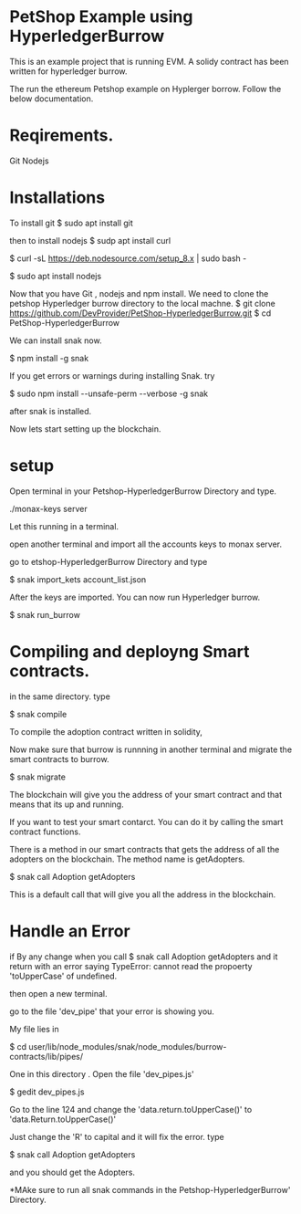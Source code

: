 # PetShop Example using HyperledgerBurrow
This is an example project that is running EVM. A solidy contract has been written for hyperledger burrow.

The run the ethereum Petshop example on Hyplerger borrow. Follow the below documentation.

# Reqirements.
Git
Nodejs

# Installations
To install git 
$ sudo apt install git 

then to install nodejs
$ sudp apt install curl

$ curl -sL https://deb.nodesource.com/setup_8.x | sudo bash -

$ sudo apt install nodejs

Now that you have Git , nodejs and npm install. We need to clone the petshop Hyperledger burrow directory to the local machne.
$ git clone https://github.com/DevProvider/PetShop-HyperledgerBurrow.git
$ cd PetShop-HyperledgerBurrow

We can install snak now.

$ npm install -g snak

If you get errors or warnings during installing Snak. try 

$ sudo npm install --unsafe-perm --verbose -g snak

after snak is installed.

Now lets start setting up the blockchain.

# setup

Open terminal in your Petshop-HyperledgerBurrow Directory and type.

./monax-keys server

Let this running in a terminal. 

open another terminal and import all the accounts keys to monax server.

go to etshop-HyperledgerBurrow Directory and type 

$ snak import_kets account_list.json

After the keys are imported. You can now run Hyperledger burrow.

$ snak run_burrow


# Compiling and deployng Smart contracts.

in the same directory. type 

$ snak compile

To compile the adoption contract written in solidity,

Now make sure that burrow is runnning in another terminal and migrate the smart contracts to burrow. 

$ snak migrate

The blockchain will give you the address of your smart contract and that means that its up and running.

If you want to test your smart contarct. You can do it by calling the smart contract functions. 

There is a method in our smart contracts that gets the address of all the adopters on the blockchain. The method name is getAdopters. 

$ snak call Adoption getAdopters 

This is a default call that will give you all the address in the blockchain.

# Handle an Error

if By any change when you call $ snak call Adoption getAdopters and it return with an error saying TypeError: cannot read the propoerty 'toUpperCase' of undefined.

then open a new terminal.

go to the file 'dev_pipe' that your error is showing you.

My file lies in 

$ cd user/lib/node_modules/snak/node_modules/burrow-contracts/lib/pipes/ 

One in this directory . Open the file 'dev_pipes.js'

$ gedit dev_pipes.js 

Go to the line 124 and change the 'data.return.toUpperCase()' to 'data.Return.toUpperCase()'

Just change the 'R' to capital and it will fix the error. type 

$ snak call Adoption getAdopters 

and you should get the Adopters.

*MAke sure to run all snak commands in the Petshop-HyperledgerBurrow' Directory.
